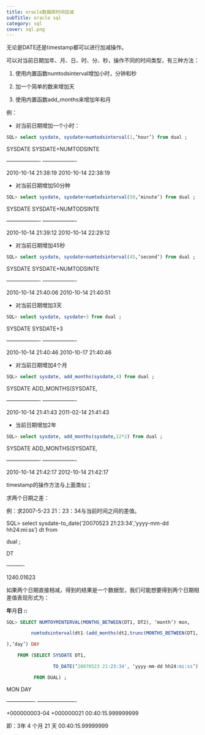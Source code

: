 ```yaml
---
title: oracle数据库时间加减
subTitle: oracle sql
category: sql
cover: sql.png
---
```


无论是DATE还是timestamp都可以进行加减操作。

可以对当前日期加年、月、日、时、分、秒，操作不同的时间类型，有三种方法：



1. 使用内置函数numtodsinterval增加小时，分钟和秒

2. 加一个简单的数来增加天

3. 使用内置函数add_months来增加年和月



例：

- 对当前日期增加一个小时：

```sql
SQL> select sysdate, sysdate+numtodsinterval(1,’hour’) from dual ;
```



SYSDATE                                        SYSDATE+NUMTODSINTE

——————- ——————-

2010-10-14 21:38:19                   2010-10-14 22:38:19

- 对当前日期增加50分种

```sql
SQL> select sysdate, sysdate+numtodsinterval(50,’minute’) from dual ;
```





SYSDATE                                SYSDATE+NUMTODSINTE

——————- ——————-

2010-10-14 21:39:12           2010-10-14 22:29:12

- 对当前日期增加45秒

```sql
SQL> select sysdate, sysdate+numtodsinterval(45,’second’) from dual ;
```

SYSDATE                                        SYSDATE+NUMTODSINTE

——————- ——————-

2010-10-14 21:40:06                   2010-10-14 21:40:51

- 对当前日期增加3天

```sql
SQL> select sysdate, sysdate+3 from dual ;
```

SYSDATE                                 SYSDATE+3

——————- ——————-

2010-10-14 21:40:46             2010-10-17 21:40:46

- 对当前日期增加4个月

```sql
SQL> select sysdate, add_months(sysdate,4) from dual ;
```

SYSDATE                                 ADD_MONTHS(SYSDATE,

——————- ——————-

2010-10-14 21:41:43            2011-02-14 21:41:43

- 当前日期增加2年

```sql
SQL> select sysdate, add_months(sysdate,12*2) from dual ;
```

SYSDATE                                ADD_MONTHS(SYSDATE,

——————- ——————-

2010-10-14 21:42:17           2012-10-14 21:42:17



timestamp的操作方法与上面类似；

求两个日期之差：

例：求2007-5-23 21：23：34与当前时间之间的差值。

SQL> select sysdate-to_date(’20070523 21:23:34′,’yyyy-mm-dd hh24:mi:ss’) dt from

dual ;



DT

———-

1240.01623

如果两个日期直接相减，得到的结果是一个数据型，我们可能想要得到两个日期相差值表现形式为：

**年**月**日 **:**:**

```sql
SQL> SELECT NUMTOYMINTERVAL(MONTHS_BETWEEN(DT1, DT2), ‘month’) mon,

         numtodsinterval(dt1-(add_months(dt2,trunc(MONTHS_BETWEEN(DT1, DT2)))

),’day’) DAY

    FROM (SELECT SYSDATE DT1,

                 TO_DATE(’20070523 21:23:34′, ‘yyyy-mm-dd hh24:mi:ss’) DT2

          FROM DUAL) ;
```





MON                  DAY

—————-     ———————-

+000000003-04        +000000021 00:40:15.999999999



即：3年 4 个月 21 天 00:40:15.99999999